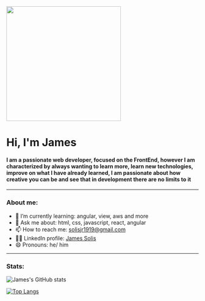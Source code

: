 <div id="header" aling="left">
        <img src="https://media.giphy.com/media/13HgwGsXF0aiGY/giphy.gif" width="300" borderRadius="5">
        <h1>Hi, I'm James</h1>
        <h4>I am a passionate web developer, focused on the FrontEnd, however I am characterized by always wanting to learn more, learn new technologies, improve on what         I have already learned, I am passionate about how creative you can be and see that in development there are no limits to it</h4>
</div>

---

### About me:

- 🌱 I’m currently learning: angular, view, aws and more
- 💬 Ask me about: html, css, javascript, react, angular
- 📫 How to reach me: solisjr1919@gmail.com 
- 🕵️‍♀️ LinkedIn profile: [James Solis](https://www.linkedin.com/in/james-sol%C3%ADs-403410217/)
- 😄 Pronouns: he/ him

---

### Stats:

![James's GitHub stats](https://github-readme-stats.vercel.app/api?username=JamesSoFer&show_icons=true&theme=tokyonight)

[![Top Langs](https://github-readme-stats.vercel.app/api/top-langs/?username=JamesSoFer&layout=compact)](https://github.com/anuraghazra/github-readme-stats)
